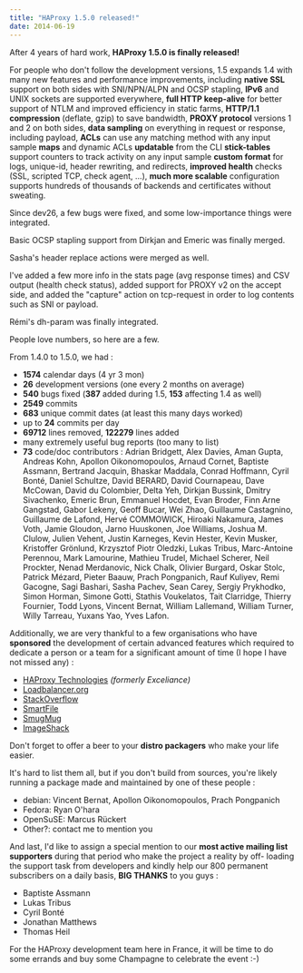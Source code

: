 ```yaml
---
title: "HAProxy 1.5.0 released!"
date: 2014-06-19
---
```

After 4 years of hard work, **HAProxy 1.5.0 is finally released!**

For people who don't follow the development versions, 1.5 expands 1.4 with many new features and performance improvements, including **native SSL** support on both sides with SNI/NPN/ALPN and OCSP stapling, **IPv6** and UNIX sockets are supported everywhere, **full HTTP keep-alive** for better support of NTLM and improved efficiency in static farms, **HTTP/1.1 compression** (deflate, gzip) to save bandwidth, **PROXY protocol** versions 1 and 2 on both sides, **data sampling** on everything in request or response, including payload, **ACLs** can use any matching method with any input sample **maps** and dynamic ACLs **updatable** from the CLI **stick-tables** support counters to track activity on any input sample **custom format** for logs, unique-id, header rewriting, and redirects, **improved health** checks (SSL, scripted TCP, check agent, ...), **much more scalable** configuration supports hundreds of thousands of backends and certificates without sweating.

Since dev26, a few bugs were fixed, and some low-importance things were integrated.

Basic OCSP stapling support from Dirkjan and Emeric was finally merged.

Sasha's header replace actions were merged as well.

I've added a few more info in the stats page (avg response times) and CSV output (health check status), added support for PROXY v2 on the accept side, and added the "capture" action on tcp-request in order to log contents such as SNI or payload.

Rémi's dh-param was finally integrated.

People love numbers, so here are a few.

From 1.4.0 to 1.5.0, we had :

*   **1574** calendar days (4 yr 3 mon)
*   **26** development versions (one every 2 months on average)
*   **540** bugs fixed (**387** added during 1.5, **153** affecting 1.4 as well)
*   **2549** commits
*   **683** unique commit dates (at least this many days worked)
*   up to **24** commits per day
*   **69712** lines removed, **122279** lines added
*   many extremely useful bug reports (too many to list)
*   **73** code/doc contributors : Adrian Bridgett, Alex Davies, Aman Gupta, Andreas Kohn, Apollon Oikonomopoulos, Arnaud Cornet, Baptiste Assmann, Bertrand Jacquin, Bhaskar Maddala, Conrad Hoffmann, Cyril Bonté, Daniel Schultze, David BERARD, David Cournapeau, Dave McCowan, David du Colombier, Delta Yeh, Dirkjan Bussink, Dmitry Sivachenko, Emeric Brun, Emmanuel Hocdet, Evan Broder, Finn Arne Gangstad, Gabor Lekeny, Geoff Bucar, Wei Zhao, Guillaume Castagnino, Guillaume de Lafond, Hervé COMMOWICK, Hiroaki Nakamura, James Voth, Jamie Gloudon, Jarno Huuskonen, Joe Williams, Joshua M. Clulow, Julien Vehent, Justin Karneges, Kevin Hester, Kevin Musker, Kristoffer Grönlund, Krzysztof Piotr Oledzki, Lukas Tribus, Marc-Antoine Perennou, Mark Lamourine, Mathieu Trudel, Michael Scherer, Neil Prockter, Nenad Merdanovic, Nick Chalk, Olivier Burgard, Oskar Stolc, Patrick Mézard, Pieter Baauw, Prach Pongpanich, Rauf Kuliyev, Remi Gacogne, Sagi Bashari, Sasha Pachev, Sean Carey, Sergiy Prykhodko, Simon Horman, Simone Gotti, Stathis Voukelatos, Tait Clarridge, Thierry Fournier, Todd Lyons, Vincent Bernat, William Lallemand, William Turner, Willy Tarreau, Yuxans Yao, Yves Lafon.

Additionally, we are very thankful to a few organisations who have **sponsored** the development of certain advanced features which required to dedicate a person or a team for a significant amount of time (I hope I have not missed any) :

*   [HAProxy Technologies](https://www.haproxy.com/) _(formerly Exceliance)_
*   [Loadbalancer.org](http://loadbalancer.org/)
*   [StackOverflow](http://stackoverflow.com/)
*   [SmartFile](https://www.smartfile.com/)
*   [SmugMug](http://www.smugmug.com/)
*   [ImageShack](https://imageshack.com/)

Don't forget to offer a beer to your **distro packagers** who make your life easier.

It's hard to list them all, but if you don't build from sources, you're likely running a package made and maintained by one of these people :

*   debian: Vincent Bernat, Apollon Oikonomopoulos, Prach Pongpanich
*   Fedora: Ryan O'hara
*   OpenSuSE: Marcus Rückert
*   Other?: contact me to mention you

And last, I'd like to assign a special mention to our **most active mailing list supporters** during that period who make the project a reality by off- loading the support task from developers and kindly help our 800 permanent subscribers on a daily basis, **BIG THANKS** to you guys :

*   Baptiste Assmann
*   Lukas Tribus
*   Cyril Bonté
*   Jonathan Matthews
*   Thomas Heil

For the HAProxy development team here in France, it will be time to do some errands and buy some Champagne to celebrate the event :-)

